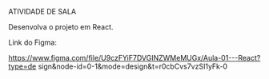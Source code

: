 

ATIVIDADE DE SALA

Desenvolva o projeto em React.

Link do Figma:

https://www.figma.com/file/U9czFYiF7DVGINZWMeMUGx/Aula-01---React?type=de
sign&node-id=0-1&mode=design&t=r0cbCvs7vzSI1yFk-0

